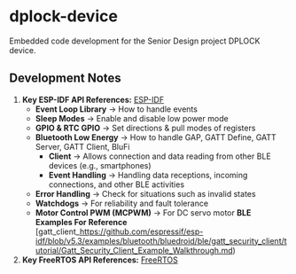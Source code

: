 # dplock-device
Embedded code development for the Senior Design project DPLOCK device.

## Development Notes

1. **Key ESP-IDF API References:** 
[ESP-IDF](https://docs.espressif.com/projects/esp-idf/en/stable/esp32/index.html)
   - **Event Loop Library** -> How to handle events
   - **Sleep Modes** -> Enable and disable low power mode
   - **GPIO & RTC GPIO** -> Set directions & pull modes of registers
   - **Bluetooth Low Energy** -> How to handle GAP, GATT Define, GATT Server, GATT Client, BluFi
     - **Client** -> Allows connection and data reading from other BLE devices (e.g., smartphones)
     - **Event Handling** -> Handling data receptions, incoming connections, and other BLE activities
   - **Error Handling** -> Check for situations such as invalid states
   - **Watchdogs** -> For reliability and fault tolerance
   - **Motor Control PWM (MCPWM)** -> For DC servo motor
**BLE Examples For Reference**
[gatt_client_https://github.com/espressif/esp-idf/blob/v5.3/examples/bluetooth/bluedroid/ble/gatt_security_client/tutorial/Gatt_Security_Client_Example_Walkthrough.md)
2. **Key FreeRTOS API References:**
   [FreeRTOS](https://www.freertos.org/Documentation/RTOS_book.html)
  



